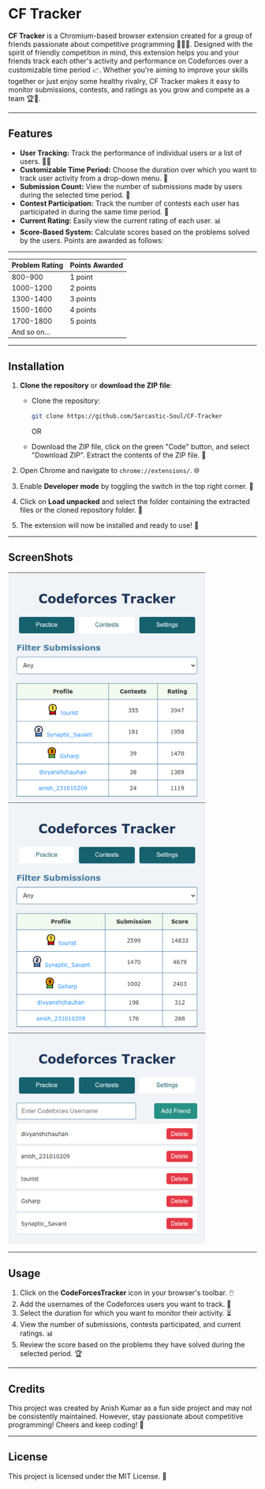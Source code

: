 # CF Tracker

**CF Tracker** is a Chromium-based browser extension created for a group of friends passionate about competitive programming 🧠👩‍💻. Designed with the spirit of friendly competition in mind, this extension helps you and your friends track each other's activity and performance on Codeforces over a customizable time period 📈. Whether you're aiming to improve your skills together or just enjoy some healthy rivalry, CF Tracker makes it easy to monitor submissions, contests, and ratings as you grow and compete as a team 🏆🎯.

---

## Features

- **User Tracking:** Track the performance of individual users or a list of users. 🕵️‍♂️
- **Customizable Time Period:** Choose the duration over which you want to track user activity from a drop-down menu. 📅
- **Submission Count:** View the number of submissions made by users during the selected time period. 📝
- **Contest Participation:** Track the number of contests each user has participated in during the same time period. 🏅
- **Current Rating:** Easily view the current rating of each user. 📊
- **Score-Based System:** Calculate scores based on the problems solved by the users. Points are awarded as follows:

---

| Problem Rating | Points Awarded |
| -------------- | -------------- |
| 800-900        | 1 point        |
| 1000-1200      | 2 points       |
| 1300-1400      | 3 points       |
| 1500-1600      | 4 points       |
| 1700-1800      | 5 points       |
| And so on...   |                |

---

## Installation

1. **Clone the repository** or **download the ZIP file**:

   - Clone the repository:

     ```bash
     git clone https://github.com/Sarcastic-Soul/CF-Tracker
     ```

     OR

   - Download the ZIP file, click on the green "Code" button, and select "Download ZIP". Extract the contents of the ZIP file. 📂

2. Open Chrome and navigate to `chrome://extensions/`. 🌐

3. Enable **Developer mode** by toggling the switch in the top right corner. 🔧

4. Click on **Load unpacked** and select the folder containing the extracted files or the cloned repository folder. 📁

5. The extension will now be installed and ready to use! 🚀

---

## ScreenShots

<img src="/assets/screenshots/contests.png" alt="Contests Screenshot" width="400"/>
<img src="/assets/screenshots/practice.png" alt="Practice Screenshot" width="400"/>
<img src="/assets/screenshots/settings.png" alt="Settings Screenshot" width="400"/>

---

## Usage

1. Click on the **CodeForcesTracker** icon in your browser's toolbar. 🖱️
2. Add the usernames of the Codeforces users you want to track. 👥
3. Select the duration for which you want to monitor their activity. ⏳
4. View the number of submissions, contests participated, and current ratings. 📊
5. Review the score based on the problems they have solved during the selected period. 🏆

---

## Credits

This project was created by Anish Kumar as a fun side project and may not be consistently maintained. However, stay passionate about competitive programming! Cheers and keep coding! 🚀

---

## License

This project is licensed under the MIT License. 📝
